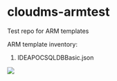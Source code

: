 # cloudms-armtest
Test repo for ARM templates

ARM template inventory:

1. IDEAPOCSQLDBBasic.json

<a href="https://portal.azure.com/#create/Microsoft.Template/uri/https%3A%2F%2Fraw.githubusercontent.com%2Frscott1066%2Fcloudms-armtest%2Fmaster%2F101-key-vault-create%2Fazuredeploy.json" target="_blank">
    <img src="http://azuredeploy.net/deploybutton.png"/>
</a>

